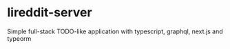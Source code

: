 # lireddit-server
Simple full-stack TODO-like application with typescript, graphql, next.js and typeorm
